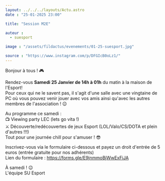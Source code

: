 ```yaml
---
layout: ../../../layouts/Actu.astro
date : "25-01-2025 23:00"

title: "Session M2E"

auteur :
  - suesport

image : "/assets/fildactus/evenements/01-25-suesport.jpg"

source : "https://www.instagram.com/p/DFGIcB0oLz1/"
---
```


Bonjour à tous ! 🎮

Rendez-vous __Samedi 25 Janvier de 14h à 01h__ du matin à la maison de l'Esport!  
Pour ceux qui ne le savent pas, il s'agit d'une salle avec une vingtaine de PC où vous pouvez venir jouer avec vos amis ainsi qu'avec les autres membres de l'association ! 😉

Au programme ce samedi :  
📺 Viewing party LEC (lets go vita !)  
⚔️ Découverte/redécouvertes de jeux Esport (LOL/Valo/CS/DOTA et plein d'autres !!!)  
Tout pour une journée chill pour s'amuser ! 😎

Inscrivez-vous via le formulaire ci-dessous et payez un droit d'entrée de 5 euros (entrée gratuite pour nos adhérents)  
Lien du formulaire : https://forms.gle/E9jnmmoBjWwExFiJA

À samedi ! 😉  
L'équipe SU Esport